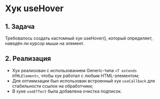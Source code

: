 # Хук useHover

## 1. Задача

Требовалось создать кастомный хук useHover(), который определяет, наведён ли курсор мыши на элемент.

## 2. Реализация

- Хук реализован с использованием Generic-типа `<T extends HTMLElement>`, чтобы хук работал с любым HTML-элементом;
- Для оптимизации был использован встроенный хук `useCallback` для стабильности ссылок на обработчики;
- В хуке `useEffect` была добавлена очистка подписок.
